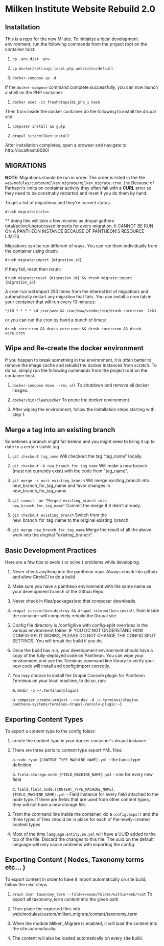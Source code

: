 # Milken Institute Website Rebuild 2.0 #


## Installation ##

This is a repo for the new MI site. To initialize a local development environment, run the following commands from the project root on the container host:

1. ```cp .env.dist .env```

2. ```cp docker/settings.local.php web/sites/default```

3. ```docker-compose up -d```

If the ```docker-compose``` command complete successfully, you can now launch a shell on the PHP container:

1. ```docker exec -it freshdrupalmi_php_1 bash```

Then from inside the docker container do the following to install the drupal site:

1. ```composer install && gulp```

2. ```drupal site:milken:install```

After installation completes, open a browser and navigate to http://localhost:8080/

## MIGRATIONS ##

**NOTE**: Migrations should be run in order. The order is listed in the file
```web/modules/custom/milken_migrate/milken_migrate.cron.inc``` Because of Patheon's limits on container activity
they often fail with a **CURL** error so they need to be constnatly restarted and reset if you do them by hand.

To get a list of migrations and they're current status:

```drush migrate:status```

** doing this will take a few minutes as drupal gathers total/active/unprocessed imports for every migration. It CANNOT
BE RUN ON A PANTHEON INSTANCE BECAUSE OF PANTHEON'S RESOURCE LIMITS.

Migrations can be run different of ways. You can run them individually from the container using drush:

```drush migrate:import {migration_id}```

if they fail, reset then rerun:

```drush migrate:reset {migration_id} && drush migrate:import {migration_id}```

A cron-run will import 250 items from the internal list of migrations and automatically restart any migration that fails.
You can install a cron tab in your container that will run every 10 minutes:

```*/10 * * * * cd /var/www && /var/www/vendor/bin/drush core:cron  2>&1```

or you can run the cron by hand a bunch of times:

```drush core:cron && drush core:cron && drush core:cron && drush core:cron```

## Wipe and Re-create the docker environment ##

If you happen to break something in the environment, it is often better to remove the image cache and rebuild the docker instances from scratch. To do so, simply run the following commands from the project root on the container host.

1. ```docker-compose down --rmi all``` To shutdown and remove all docker images.

2. ```docker/bin/cleanDocker``` To prune the docker environment.

3. After wiping the environment, follow the Installation steps starting with step 1.


## Merge a tag into an existing branch ##

Sometimes a branch might fall behind and you might need to bring it up to date to a certain stable tag.

1. ```git checkout tag_name``` Will checkout the tag "tag_name" locally.

2. ```git checkout -b new_branch_for_tag_name``` Will make a new branch (must not currently exist) with the code from "tag_name".

3. ```git merge -s ours existing_branch``` Will merge existing_branch into new_branch_for_tag_name and favor changes in new_branch_for_tag_name.

4. ```git commit -am "Merged existing_branch into new_branch_for_tag_name"``` Commit the merge if it didn't already.

5. ```git checkout existing_branch``` Switch from the new_branch_for_tag_name to the original existing_branch.

6. ```git merge new_branch_for_tag_name``` Merge the result of all the above work into the original "existing_branch".


## Basic Development Practices ##

Here are a few tips to avoid ( or solve ) problems while developing.

1. Never check anything into the pantheon repo. Always check into github and allow CircleCI to do a build

2. Make sure you have a pantheon environment with the same name as your development branch of the Github Repo

3. Never check in files/packages/etc that composer downloads.

4. ```drupal site:milken:destroy && drupal site:milken:install``` from inside the container will completely rebuild the Drupal site.

5. Config file directory is /config/live with config-split overrides in the various environment folder. IF YOU DO NOT UNDERSTAND HOW CONFIG-SPLIT WORKS, PLEASE DO NOT CHANGE THE CONFIG SPLIT SETTINGS. You will break the build if you do.

6. Once the build has run, your development environment should have a copy of the fully-deployed code on Pantheon. You can wipe your environment and use the Terminus command line library to verify your new code will install and config:import correctly.

7. You may choose to install the Drupal Console plugin for Pantheon Terminus on your local machine, to do so, run:

   a. ```mkdir -p ~/.terminus/plugins```

   b. ```composer create-project --no-dev -d ~/.terminus/plugins pantheon-systems/terminus-drupal-console-plugin:~1```


## Exporting Content Types ##

To export a content type to the config folder:

1. create the content type in your docker container's drupal instance

2. There are three parts to content type export YML files:

    a. ```node.type.{CONTENT_TYPE_MACHINE_NAME}.yml``` - the basic type definition

    b. ```field.storage.node.{FIELD_MACHINE_NAME}.yml``` - one for every new field

    c. ```field.field.node.{CONTENT_TYPE_MACHINE_NAME}.{FIELD_MACHINE_NAME}.yml``` - Field instance for every field attached to the node type. If there are fields that are used from other content types, they will not have a new storage file.

3. From the command line inside the container, do a ```config:export``` and the three types of files should be in place for each of the newly-created content types.

4. Most of the time ```language.entity.en.yml``` will have a UUID added to the top of the file. Discard the changes to this file. The uuid on the default language will only cause problems with importing the config.


## Exporting Content ( Nodes, Taxonomy terms etc... ) ##

To export content in order to have it import automatically on site build, follow the next steps.

1. ```drush dcer taxonomy_term --folder=some/folder/within/web/root``` To export all taxonomy_term content into the given path

2. Then place the exported files into web/modules/custom/milken_migrate/content/taxonomy_term

3. When the module Milken_Migrate is enabled, it will load the content into the site automatically.

4. The content will also be loaded automatically on every site build.
